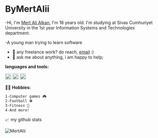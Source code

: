 <h1 align="left">ByMertAlii</h1>

-Hi, I'm [Mert Ali Alkan](https://www.instagram.com/mer1.alii/), I'm 18 years old. I'm studying at Sivas Cumhuriyet University in the 1st year Information Systems and Technologies department.

-A young man trying to learn software


- 💼 any freelance work? do reach, [email](mertali.al5555@gmail.com) :)
- 💬 ask me about anything, i am happy to help;

**languages and tools:**  

<code><img height="20" src="https://cdn.jsdelivr.net/gh/devicons/devicon/icons/python/python-original.svg"></code>
<code><img height="20" src="https://cdn.jsdelivr.net/gh/devicons/devicon/icons/html5/html5-original-wordmark.svg"></code>
<code><img height="20" src="https://cdn.jsdelivr.net/gh/devicons/devicon/icons/android/android-original-wordmark.svg"></code>

😶‍🌫️ **Hobbies:**
<!--START_SECTION:waka-->

```txt
1-Computer games 🎮
2-Football ⚽
3-Fitness 💪
4-And more!
```

<!--END_SECTION:waka-->

📈 my github stats

<p align="center"> <img align="left"  src="https://github-readme-stats.vercel.app/api?username=MertAlii&show_icons=true&theme=gotham" alt="MertAlii" />
